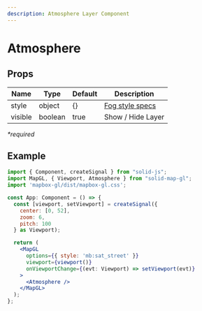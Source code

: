 ```yaml
---
description: Atmosphere Layer Component
---
```


# Atmosphere

## Props

| Name    | Type    | Default | Description                                                             |
| ------- | ------- | ------- | --------------------------------------------------------------- |
| style | object  | {} | [Fog style specs](https://docs.mapbox.com/mapbox-gl-js/style-spec/fog/) |
| visible | boolean | true | Show / Hide Layer                                                       |

_\*required_

## Example

```jsx
import { Component, createSignal } from "solid-js";
import MapGL, { Viewport, Atmosphere } from "solid-map-gl";
import 'mapbox-gl/dist/mapbox-gl.css';

const App: Component = () => {
  const [viewport, setViewport] = createSignal({
    center: [0, 52],
    zoom: 6,
    pitch: 100
  } as Viewport);

  return (
    <MapGL
      options={{ style: 'mb:sat_street' }}
      viewport={viewport()}
      onViewportChange={(evt: Viewport) => setViewport(evt)}
    >
      <Atmosphere />
    </MapGL>
  );
};
```
